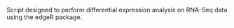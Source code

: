 Script designed to perform differential expression analysis on RNA-Seq data using the edgeR package.
